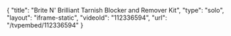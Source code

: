 {
    "title": "Brite N' Brilliant Tarnish Blocker and Remover Kit",
    "type": "solo",
    "layout": "iframe-static",
    "videoId": "112336594",
    "url": "\/tvpembed\/112336594"
}